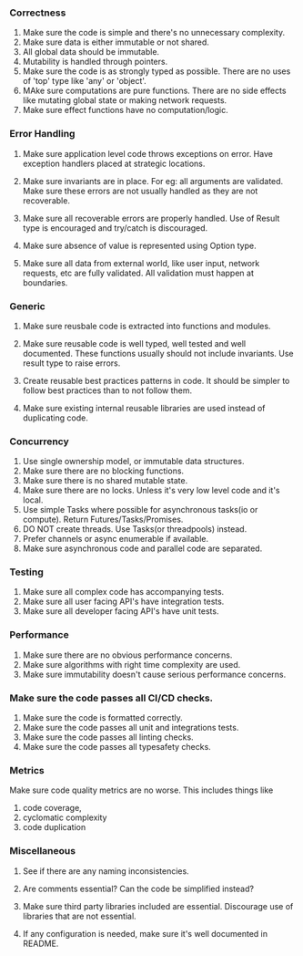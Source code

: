 ### Correctness

1.  Make sure the code is simple and there's no unnecessary complexity.
2.  Make sure data is either immutable or not shared.
3.  All global data should be immutable.
4.  Mutability is handled through pointers.
5.  Make sure the code is as strongly typed as possible. There are no uses of
    'top' type like 'any' or 'object'.
6.  MAke sure computations are pure functions. There are no side effects like
    mutating global state or making network requests.
7.  Make sure effect functions have no computation/logic.

### Error Handling

1. Make sure application level code throws exceptions on error. Have exception
   handlers placed at strategic locations.

2. Make sure invariants are in place. For eg: all arguments are validated. Make
   sure these errors are not usually handled as they are not recoverable.

3. Make sure all recoverable errors are properly handled. Use of Result type is
   encouraged and try/catch is discouraged.

4. Make sure absence of value is represented using Option type.

5. Make sure all data from external world, like user input, network requests,
   etc are fully validated. All validation must happen at boundaries.

### Generic

1. Make sure reusbale code is extracted into functions and modules.

2. Make sure reusable code is well typed, well tested and well documented. These
   functions usually should not include invariants. Use result type to raise
   errors.

3. Create reusable best practices patterns in code. It should be simpler to
   follow best practices than to not follow them.

4. Make sure existing internal reusable libraries are used instead of
   duplicating code.

### Concurrency

1. Use single ownership model, or immutable data structures.
2. Make sure there are no blocking functions.
3. Make sure there is no shared mutable state.
4. Make sure there are no locks. Unless it's very low level code and it's local.
5. Use simple Tasks where possible for asynchronous tasks(io or compute). Return
   Futures/Tasks/Promises.
6. DO NOT create threads. Use Tasks(or threadpools) instead.
7. Prefer channels or async enumerable if available.
8. Make sure asynchronous code and parallel code are separated.

### Testing

1.  Make sure all complex code has accompanying tests.
2.  Make sure all user facing API's have integration tests.
3.  Make sure all developer facing API's have unit tests.

### Performance

1.  Make sure there are no obvious performance concerns.
2.  Make sure algorithms with right time complexity are used.
3.  Make sure immutability doesn't cause serious performance concerns.

### Make sure the code passes all CI/CD checks.

1.  Make sure the code is formatted correctly.
2.  Make sure the code passes all unit and integrations tests.
3.  Make sure the code passes all linting checks.
4.  Make sure the code passes all typesafety checks.

### Metrics

Make sure code quality metrics are no worse. This includes things like

1. code coverage,
2. cyclomatic complexity
3. code duplication

### Miscellaneous

1. See if there are any naming inconsistencies.

2. Are comments essential? Can the code be simplified instead?

3. Make sure third party libraries included are essential. Discourage use of
   libraries that are not essential.

4. If any configuration is needed, make sure it's well documented in README.
